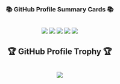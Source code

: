 <h3 align="center">📚 GitHub Profile Summary Cards 📚</h3>

<br/>
<div align="center">
    <img src="http://github-profile-summary-cards.vercel.app/api/cards/profile-details?username=Yutosaki&theme=tokyonight"/>
    <img src="http://github-profile-summary-cards.vercel.app/api/cards/repos-per-language?username=Yutosaki&theme=tokyonight"/>
    <img src="http://github-profile-summary-cards.vercel.app/api/cards/most-commit-language?username=Yutosaki&theme=tokyonight"/>
    <img src="http://github-profile-summary-cards.vercel.app/api/cards/stats?username=Yutosaki&theme=tokyonight"/>
    <img src="http://github-profile-summary-cards.vercel.app/api/cards/productive-time?username=Yutosaki&theme=tokyonight&utcOffset=9"/>

<!--     <img src="http://github-profile-summary-cards.vercel.app/api/cards/stats?username=Yutosaki&theme=github_dark"/> -->
</div>

<h2 align="center">🏆 GitHub Profile Trophy 🏆</h2>
<br/>
<div align="center">
    <img src="https://github-profile-trophy.vercel.app/?username=Yutosaki&theme=tokyonight"/>
</div>
